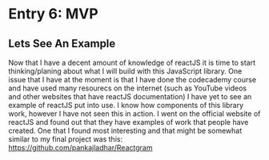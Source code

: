 # Entry 6: MVP

## Lets See An Example
Now that I have a decent amount of knowledge of reactJS it is time to start thinking/planing about what I will build with this JavaScript library. One issue that I have at the moment is that I have done the codecademy course and have used many resourecs on the internet (such as YouTube videos and other websites that have reactJS documentation) I have yet to see an example of reactJS put into use. I know how components of this library work, however I have not seen this in action. I went on the official website of reactJS and found out that they have examples of work that people have created. One that I found most interesting and that might be somewhat similar to my final project was this:
https://github.com/pankajladhar/Reactgram <br>
